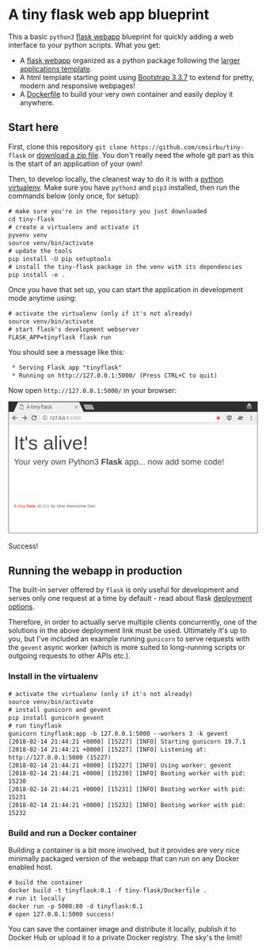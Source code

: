 # A tiny flask web app blueprint

This a basic `python3` [flask webapp](http://flask.pocoo.org/) blueprint for quickly adding a web interface to your python scripts. What you get:

- A [flask webapp](http://flask.pocoo.org/) organized as a python package following the [larger applications template](http://flask.pocoo.org/docs/0.12/patterns/packages/#larger-applications).
- A html template starting point using [Bootstrap 3.3.7](https://getbootstrap.com/docs/3.3/) to extend for pretty, modern and responsive webpages!
- A [Dockerfile](Dockerfile) to build your very own container and easily deploy it anywhere.

## Start here

First, clone this repository `git clone https://github.com/cmsirbu/tiny-flask` or [download a zip file](https://github.com/cmsirbu/tiny-flask/archive/master.zip). You don't really need the whole git part as this is the start of an application of your own!

Then, to develop locally, the cleanest way to do it is with a [python virtualenv](https://docs.python.org/3/tutorial/venv.html). Make sure you have `python3` and `pip3` installed, then run the commands below (only once, for setup):

```
# make sure you're in the repository you just downloaded
cd tiny-flask
# create a virtualenv and activate it
pyvenv venv
source venv/bin/activate
# update the tools
pip install -U pip setuptools
# install the tiny-flask package in the venv with its dependencies
pip install -e .
```

Once you have that set up, you can start the application in development mode anytime using:

```
# activate the virtualenv (only if it's not already)
source venv/bin/activate
# start flask's development webserver
FLASK_APP=tinyflask flask run
```

You should see a message like this:

```
 * Serving Flask app "tinyflask"
 * Running on http://127.0.0.1:5000/ (Press CTRL+C to quit)
```

Now open `http://127.0.0.1:5000/` in your browser:

![Screenshot](ss.png)

Success!

## Running the webapp in production

The built-in server offered by `flask` is only useful for development and serves only one request at a time by default - read about flask [deployment options](http://flask.pocoo.org/docs/0.12/deploying/#deployment).

Therefore, in order to actually serve multiple clients concurrently, one of the solutions in the above deployment link must be used. Ultimately it's up to you, but I've included an example running `gunicorn` to serve requests with the `gevent` async worker (which is more suited to long-running scripts or outgoing requests to other APIs etc.).

### Install in the virtualenv

```
# activate the virtualenv (only if it's not already)
source venv/bin/activate
# install gunicorn and gevent
pip install gunicorn gevent
# run tinyflask
gunicorn tinyflask:app -b 127.0.0.1:5000 --workers 3 -k gevent
[2018-02-14 21:44:21 +0000] [15227] [INFO] Starting gunicorn 19.7.1
[2018-02-14 21:44:21 +0000] [15227] [INFO] Listening at: http://127.0.0.1:5000 (15227)
[2018-02-14 21:44:21 +0000] [15227] [INFO] Using worker: gevent
[2018-02-14 21:44:21 +0000] [15230] [INFO] Booting worker with pid: 15230
[2018-02-14 21:44:21 +0000] [15231] [INFO] Booting worker with pid: 15231
[2018-02-14 21:44:21 +0000] [15232] [INFO] Booting worker with pid: 15232
```

### Build and run a Docker container

Building a container is a bit more involved, but it provides are very nice minimally packaged version of the webapp that can run on any Docker enabled host.

```
# build the container
docker build -t tinyflask:0.1 -f tiny-flask/Dockerfile .
# run it locally
docker run -p 5000:80 -d tinyflask:0.1
# open 127.0.0.1:5000 success!
```

You can save the container image and distribute it locally, publish it to Docker Hub or upload it to a private Docker registry. The sky's the limit!

